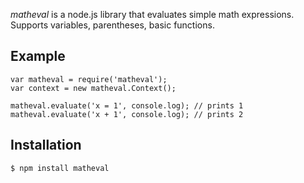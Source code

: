 _matheval_ is a node.js library that evaluates simple math expressions.
Supports variables, parentheses, basic functions.

## Example

    var matheval = require('matheval');
    var context = new matheval.Context();

    matheval.evaluate('x = 1', console.log); // prints 1
    matheval.evaluate('x + 1', console.log); // prints 2

## Installation

    $ npm install matheval
